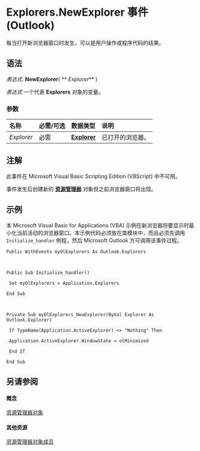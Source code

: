 
# Explorers.NewExplorer 事件 (Outlook)

每当打开新浏览器窗口时发生，可以是用户操作或程序代码的结果。


## 语法

 _表达式_. **NewExplorer**( ** _Explorer_** )

 _表达式_ 一个代表 **Explorers** 对象的变量。


### 参数



|**名称**|**必需/可选**|**数据类型**|**说明**|
|:-----|:-----|:-----|:-----|
| _Explorer_|必需|**[Explorer](026591e5-049f-503a-4166-34e6dbc225fb.md)**|已打开的浏览器。|

## 注解

此事件在 Microsoft Visual Basic Scripting Edition (VBScript) 中不可用。

事件发生后创建新的 **[资源管理器](026591e5-049f-503a-4166-34e6dbc225fb.md)** 对象但之前浏览器窗口将出现。


## 示例

本 Microsoft Visual Basic for Applications (VBA) 示例在新浏览器将要显示时最小化当前活动的浏览器窗口。本示例代码必须放在类模块中，而且必须先调用  `Initialize_handler` 例程，然后 Microsoft Outlook 方可调用该事件过程。


```
Public WithEvents myOlExplorers As Outlook.Explorers 
 
 
 
Public Sub Initialize_handler() 
 
 Set myOlExplorers = Application.Explorers 
 
End Sub 
 
 
 
Private Sub myOlExplorers_NewExplorer(ByVal Explorer As Outlook.Explorer) 
 
 If TypeName(Application.ActiveExplorer) <> "Nothing" Then 
 
 Application.ActiveExplorer.WindowState = olMinimized 
 
 End If 
 
End Sub
```


## 另请参阅


#### 概念


[资源管理器对象](8398532a-1fad-7390-6778-109ac5e6c67c.md)
#### 其他资源


[资源管理器对象成员](fcea707c-4a07-c375-b862-1cf15b31c07c.md)